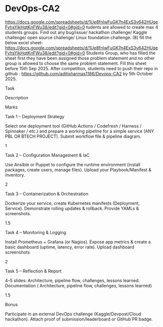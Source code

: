 # DevOps-CA2
https://docs.google.com/spreadsheets/d/1Ue8fnlwFuGK7n4ExS3y642HUqeFyhsYikHqtKnFWu38/edit?gid=0#gid=0
tudents are allowed to create max 4 students groups. Find out any bug/issue/ hackathon challenge/ Kaggle challenge/ open source challenge/ Linux foundation challenge.  (8)
fill the below excel sheet-
https://docs.google.com/spreadsheets/d/1Ue8fnlwFuGK7n4ExS3y642HUqeFyhsYikHqtKnFWu38/edit?gid=0#gid=0
Students Group, who has filled the sheet first they have been assigned those problem statement and no other group is allowed to choose the same problem statement. Fill this sheet before 15th Sep 2025.
After competition, students need to push their repo in github : https://github.com/aditisharmas1186/Devops-CA2 by 5th October 2025.

Task

Description

Marks

Task 1 – Deployment Strategy

Select one deployment tool (GitHub Actions / Codefresh / Harness / Spinnaker / etc.) and prepare a working pipeline for a simple service (ANY PBL OR BTECH PROJECT). Submit workflow file & pipeline diagram.

1

Task 2 – Configuration Management & IaC

Use Ansible or Puppet to configure the runtime environment (install packages, create users, manage files). Upload your Playbook/Manifest & inventory.

2

Task 3 – Containerization & Orchestration

Dockerize your service, create Kubernetes manifests (Deployment, Service). Demonstrate rolling updates & rollback. Provide YAMLs & screenshots.

1.5

Task 4 – Monitoring & Logging

Install Prometheus + Grafana (or Nagios). Expose app metrics & create a basic dashboard (uptime, latency, error rate). Upload dashboard screenshots.

2

Task 5 – Reflection & Report

4–5 slides: Architecture, pipeline flow, challenges, lessons learned. Documentation ( Architecture, pipeline flow, challenges, lessons learned)

1.5

Bonus 

Participate in an external DevOps challenge (Kaggle/Devpost/Cloud hackathon). Attach proof of submission/leaderboard or GitHub PR badge.



